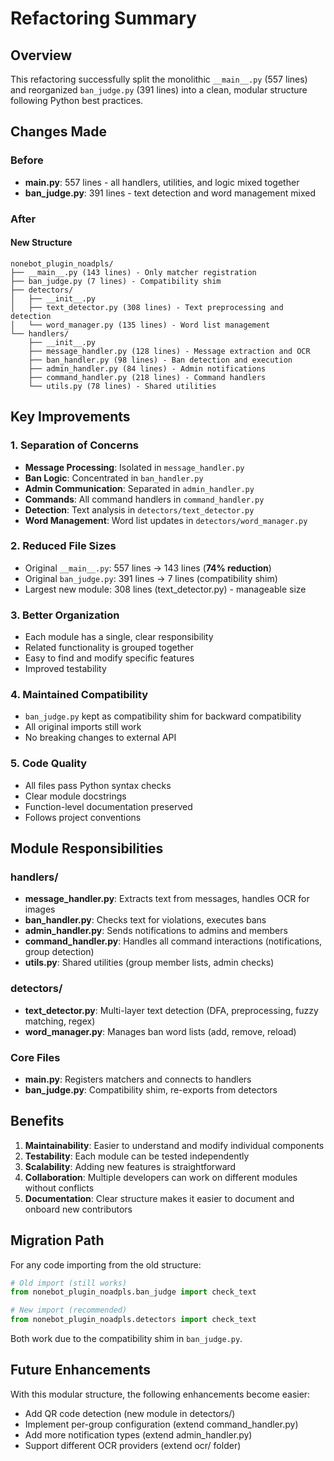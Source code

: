 # Refactoring Summary

## Overview
This refactoring successfully split the monolithic `__main__.py` (557 lines) and reorganized `ban_judge.py` (391 lines) into a clean, modular structure following Python best practices.

## Changes Made

### Before
- **__main__.py**: 557 lines - all handlers, utilities, and logic mixed together
- **ban_judge.py**: 391 lines - text detection and word management mixed

### After

#### New Structure
```
nonebot_plugin_noadpls/
├── __main__.py (143 lines) - Only matcher registration
├── ban_judge.py (7 lines) - Compatibility shim
├── detectors/
│   ├── __init__.py
│   ├── text_detector.py (308 lines) - Text preprocessing and detection
│   └── word_manager.py (135 lines) - Word list management
└── handlers/
    ├── __init__.py
    ├── message_handler.py (128 lines) - Message extraction and OCR
    ├── ban_handler.py (98 lines) - Ban detection and execution
    ├── admin_handler.py (84 lines) - Admin notifications
    ├── command_handler.py (218 lines) - Command handlers
    └── utils.py (78 lines) - Shared utilities
```

## Key Improvements

### 1. Separation of Concerns
- **Message Processing**: Isolated in `message_handler.py`
- **Ban Logic**: Concentrated in `ban_handler.py`
- **Admin Communication**: Separated in `admin_handler.py`
- **Commands**: All command handlers in `command_handler.py`
- **Detection**: Text analysis in `detectors/text_detector.py`
- **Word Management**: Word list updates in `detectors/word_manager.py`

### 2. Reduced File Sizes
- Original `__main__.py`: 557 lines → 143 lines (**74% reduction**)
- Original `ban_judge.py`: 391 lines → 7 lines (compatibility shim)
- Largest new module: 308 lines (text_detector.py) - manageable size

### 3. Better Organization
- Each module has a single, clear responsibility
- Related functionality is grouped together
- Easy to find and modify specific features
- Improved testability

### 4. Maintained Compatibility
- `ban_judge.py` kept as compatibility shim for backward compatibility
- All original imports still work
- No breaking changes to external API

### 5. Code Quality
- All files pass Python syntax checks
- Clear module docstrings
- Function-level documentation preserved
- Follows project conventions

## Module Responsibilities

### handlers/
- **message_handler.py**: Extracts text from messages, handles OCR for images
- **ban_handler.py**: Checks text for violations, executes bans
- **admin_handler.py**: Sends notifications to admins and members
- **command_handler.py**: Handles all command interactions (notifications, group detection)
- **utils.py**: Shared utilities (group member lists, admin checks)

### detectors/
- **text_detector.py**: Multi-layer text detection (DFA, preprocessing, fuzzy matching, regex)
- **word_manager.py**: Manages ban word lists (add, remove, reload)

### Core Files
- **__main__.py**: Registers matchers and connects to handlers
- **ban_judge.py**: Compatibility shim, re-exports from detectors

## Benefits

1. **Maintainability**: Easier to understand and modify individual components
2. **Testability**: Each module can be tested independently
3. **Scalability**: Adding new features is straightforward
4. **Collaboration**: Multiple developers can work on different modules without conflicts
5. **Documentation**: Clear structure makes it easier to document and onboard new contributors

## Migration Path

For any code importing from the old structure:
```python
# Old import (still works)
from nonebot_plugin_noadpls.ban_judge import check_text

# New import (recommended)
from nonebot_plugin_noadpls.detectors import check_text
```

Both work due to the compatibility shim in `ban_judge.py`.

## Future Enhancements

With this modular structure, the following enhancements become easier:
- Add QR code detection (new module in detectors/)
- Implement per-group configuration (extend command_handler.py)
- Add more notification types (extend admin_handler.py)
- Support different OCR providers (extend ocr/ folder)
